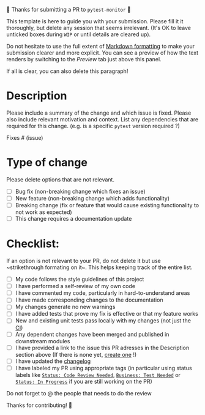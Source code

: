 :tada: Thanks for submitting a PR to `pytest-monitor` :tada:

This template is here to guide you with your submission. Please fill it it thoroughly, but delete any session that seems irrelevant. (It's OK to leave unticked boxes during `WIP` or until details are cleared up).

Do not hesitate to use the full extent of [Markdown formatting][markdown_formatting] to make your submission clearer and more explicit. You can see a preview of how the text renders by switching to the *Preview* tab just above this panel.

[markdown_formatting]: https://github.com/adam-p/markdown-here/wiki/Markdown-Cheatsheet

If all is clear, you can also delete this paragraph!

# Description

Please include a summary of the change and which issue is fixed. Please also include relevant motivation and context. List any dependencies that are required for this change. (e.g. is a specific `pytest` version required ?)

Fixes # (issue)

# Type of change

Please delete options that are not relevant.

- [ ] Bug fix (non-breaking change which fixes an issue)
- [ ] New feature (non-breaking change which adds functionality)
- [ ] Breaking change (fix or feature that would cause existing functionality to not work as expected)
- [ ] This change requires a documentation update

# Checklist:

If an option is not relevant to your PR, do not delete it but use ~strikethrough formating on it~. This helps keeping track of the entire list.

- [ ] My code follows the style guidelines of this project
- [ ] I have performed a self-review of my own code
- [ ] I have commented my code, particularly in hard-to-understand areas
- [ ] I have made corresponding changes to the documentation
- [ ] My changes generate no new warnings
- [ ] I have added tests that prove my fix is effective or that my feature works
- [ ] New and existing unit tests pass locally with my changes (not just the [CI](https://link.to.ci))
- [ ] Any dependent changes have been merged and published in downstream modules
- [ ] I have provided a link to the issue this PR adresses in the Description section above (If there is none yet,
[create one](https://github.com/jsd-spif/pymonitor/issues) !)
- [ ] I have updated the [changelog](https://github.com/jsd-spif/pymonitor/blob/master/docs/sources/changelog.rst)
- [ ] I have labeled my PR using appropriate tags (in particular using status labels like [`Status: Code Review Needed`](https://github.com/jsd-spif/pymonitor/labels/Status%3A%20Code%20Review%20Needed), [`Business: Test Needed`](https://github.com/jsd-spif/pymonitor/labels/Business%3A%20Test%20Needed) or [`Status: In Progress`](https://github.com/jsd-spif/pymonitor/labels/Status%3A%20In%20Progress) if you are still working on the PR)

Do not forget to @ the people that needs to do the review

Thanks for contributing! :pray:
